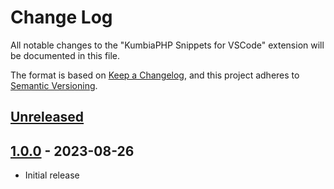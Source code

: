 # Change Log

All notable changes to the "KumbiaPHP Snippets for VSCode" extension will be documented in this file.

The format is based on [Keep a Changelog](https://keepachangelog.com/en/1.0.0/),
and this project adheres to [Semantic Versioning](https://semver.org/spec/v2.0.0.html).

## [Unreleased]

## [1.0.0] - 2023-08-26

- Initial release

[unreleased]: https://github.com/ManuelGil/vscode-kumbiaphp-snippets/compare/v1.0.0...HEAD
[1.0.0]: https://github.com/ManuelGil/vscode-kumbiaphp-snippets/releases/tag/v1.0.0
